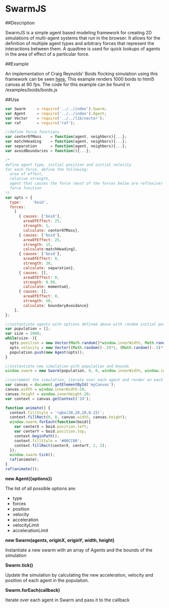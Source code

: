 SwarmJS
=======

##Description

SwarmJS is a simple agent based modeling framework for creating 2D simulations of multi-agent systems that run in the browser.  It allows for the definition of multiple agent types and arbitrary forces that represent the interactions between them.  A quadtree is used for quick lookups of agents in the area of effect of a particular force.

##Example

An implementation of Craig Reynolds' Boids flocking simulation using this framework can be seen [here.](http://jrhdoty.github.io/SwarmJS/)  This example renders 1000 boids to html5 canvas at 60 fps.  The code for this example can be found in /examples/boids/boids.js

##Use

``` javascript
var Swarm     = require('../../index').Swarm;
var Agent     = require('../../index').Agent;
var Vector    = require('../../lib/vector');
var raf       = require('raf');

//define force functions
var centerOfMass    = function(agent, neighbors){...};
var matchHeading    = function(agent, neighbors){...};
var separation      = function(agent, neighbors){...};
var avoidBoundaries = function(){...};

/*
define agent type, initial position and initial velocity
for each force, define the following:
  area of effect, 
  relative strength,
  agent that causes the force (most of the forces below are reflexive)
  force function
*/
var opts = {
  type:     'boid',
  forces: 
    [
      { causes: ['boid'],
        areaOfEffect: 25,
        strength: 1,
        calculate: centerOfMass}, 
      { causes: ['boid'],
        areaOfEffect: 25,
        strength: 15,
        calculate:matchHeading},
      { causes: ['boid'],
        areaOfEffect: 8,
        strength: 30,
        calculate: separation}, 
      { causes: [],
        areaOfEffect: 0,
        strength: 0.99,
        calculate: momentum}, 
      { causes: [],
        areaOfEffect: 0,
        strength: 50,
        calculate: boundaryAvoidance}
    ],
};

//instantiate agents with options defined above with random initial position and velocity
var population = [];
var size = 1000;
while(size--){
  opts.position = new Vector(Math.random()*window.innerWidth, Math.random()*window.innerHeight);
  opts.velocity = new Vector((Math.random()-.5)*1, (Math.random()-.5)*1);
  population.push(new Agent(opts));
}

//instantiate new simulation with population and bounds
window.swarm = new Swarm(population, 0, 0, window.innerWidth, window.innerHeight);

//increment the simulation, iterate over each agent and render on each tick
var canvas = document.getElementById('myCanvas');
canvas.width = window.innerWidth-20;
canvas.height = window.innerHeight-20;
var context = canvas.getContext('2d');

function animate() {
  context.fillStyle = 'rgba(20,20,20,0.15)';
  context.fillRect(0, 0, canvas.width, canvas.height);
  window.swarm.forEach(function(boid){
    var centerX = boid.position.left;
    var centerY = boid.position.top;
    context.beginPath();
    context.fillStyle = '#00CC00';
    context.fillRect(centerX, centerY, 2, 2);
  });
  window.swarm.tick();
  raf(animate);
}
raf(animate());
```

**new Agent({options})**

The list of all possible options are:
- type
- forces
- position
- velocity
- acceleration
- velocityLimit
- accelerationLimit

**new Swarm(agents, originX, originY, width, height)**

Instantiate a new swarm with an array of Agents and the bounds of the simulation

**Swarm.tick()**

Update the simulation by calculating the new acceleration, velocity and position of each agent in the population.

**Swarm.forEach(callback)**

Iterate over each agent in Swarm and pass it to the callback 
